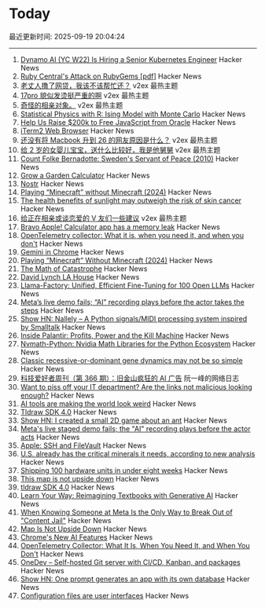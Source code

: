 # Today

最近更新时间: 2025-09-19 20:04:24

--- 
1. [Dynamo AI (YC W22) Is Hiring a Senior Kubernetes Engineer](https://www.ycombinator.com/companies/dynamo-ai/jobs/fU1oC9q-senior-kubernetes-engineer) Hacker News
2. [Ruby Central's Attack on RubyGems [pdf]](https://pup-e.com/goodbye-rubygems.pdf) Hacker News
3. [老丈人撸了网贷，我该不该帮忙还？](https://www.v2ex.com/t/1160533) v2ex 最热主题
4. [17pro 貌似发烫挺严重的啊](https://www.v2ex.com/t/1160427) v2ex 最热主题
5. [奇怪的相亲对象。](https://www.v2ex.com/t/1160394) v2ex 最热主题
6. [Statistical Physics with R: Ising Model with Monte Carlo](https://github.com/msuzen/isingLenzMC) Hacker News
7. [Help Us Raise $200k to Free JavaScript from Oracle](https://deno.com/blog/javascript-tm-gofundme) Hacker News
8. [iTerm2 Web Browser](https://iterm2.com/documentation-web.html) Hacker News
9. [还没有将 Macbook 升到 26 的网友原因是什么？](https://www.v2ex.com/t/1160401) v2ex 最热主题
10. [给 2 岁的女婴儿宝宝，送什么比较好，我是他舅舅](https://www.v2ex.com/t/1160390) v2ex 最热主题
11. [Count Folke Bernadotte: Sweden's Servant of Peace (2010)](https://www.historytoday.com/archive/feature/count-folke-bernadotte-swedens-servant-peace) Hacker News
12. [Grow a Garden Calculator](https://grow-a-garden-calculator.xyz/) Hacker News
13. [Nostr](https://nostr.com/) Hacker News
14. [Playing “Minecraft” without Minecraft (2024)](https://lenowo.org/viewtopic.php?t=5) Hacker News
15. [The health benefits of sunlight may outweigh the risk of skin cancer](https://www.economist.com/science-and-technology/2025/09/17/the-health-benefits-of-sunlight-may-outweigh-the-risk-of-skin-cancer) Hacker News
16. [给正在相亲或谈恋爱的 V 友们一些建议](https://www.v2ex.com/t/1160375) v2ex 最热主题
17. [Bravo Apple! Calculator app has a memory leak](https://xcancel.com/neogoose_btw/status/1968757466570621251) Hacker News
18. [OpenTelemetry collector: What it is, when you need it, and when you don't](https://oneuptime.com/blog/post/2025-09-18-what-is-opentelemetry-collector-and-why-use-one/view) Hacker News
19. [Gemini in Chrome](https://gemini.google/overview/gemini-in-chrome/) Hacker News
20. [Playing “Minecraft” Without Minecraft (2024)](https://lenowo.org/viewtopic.php?t=5) Hacker News
21. [The Math of Catastrophe](https://www.quantamagazine.org/the-math-of-climate-change-tipping-points-20250915/) Hacker News
22. [David Lynch LA House](https://www.wallpaper.com/design-interiors/david-lynch-house-los-angeles-for-sale) Hacker News
23. [Llama-Factory: Unified, Efficient Fine-Tuning for 100 Open LLMs](https://github.com/hiyouga/LLaMA-Factory) Hacker News
24. [Meta’s live demo fails; “AI” recording plays before the actor takes the steps](https://www.reddit.com/r/LivestreamFail/comments/1nkbig7/metas_live_staged_demo_fails_the_ai_recording/) Hacker News
25. [Show HN: Nallely – A Python signals/MIDI processing system inspired by Smalltalk](https://dr-schlange.github.io/nallely-midi/) Hacker News
26. [Inside Palantir: Profits, Power and the Kill Machine](https://citizensreunited.substack.com/p/inside-palantir-profits-power-and) Hacker News
27. [Nvmath-Python: Nvidia Math Libraries for the Python Ecosystem](https://github.com/NVIDIA/nvmath-python) Hacker News
28. [Classic recessive-or-dominant gene dynamics may not be so simple](https://news.stanford.edu/stories/2025/09/classic-recessive-dominant-gene-dynamics-pesticide-resistance-research) Hacker News
29. [科技爱好者周刊（第 366 期）：旧金山疯狂的 AI 广告](http://www.ruanyifeng.com/blog/2025/09/weekly-issue-366.html) 阮一峰的网络日志
30. [Want to piss off your IT department? Are the links not malicious looking enough?](https://phishyurl.com/) Hacker News
31. [AI tools are making the world look weird](https://strat7.com/blogs/weird-in-weird-out/) Hacker News
32. [Tldraw SDK 4.0](https://tldraw.dev/blog/tldraw-sdk-4-0) Hacker News
33. [Show HN: I created a small 2D game about an ant](https://aanthonymax.github.io/ant-and-apples/) Hacker News
34. [Meta's live staged demo fails; the "AI" recording plays before the actor acts](https://old.reddit.com/r/LivestreamFail/comments/1nkbig7/metas_live_staged_demo_fails_the_ai_recording/) Hacker News
35. [Apple: SSH and FileVault](https://keith.github.io/xcode-man-pages/apple_ssh_and_filevault.7.html) Hacker News
36. [U.S. already has the critical minerals it needs, according to new analysis](https://www.minesnewsroom.com/news/us-already-has-critical-minerals-it-needs-theyre-being-thrown-away-new-analysis-shows) Hacker News
37. [Shipping 100 hardware units in under eight weeks](https://farhanhossain.substack.com/p/how-we-shipped-100-hardware-units) Hacker News
38. [This map is not upside down](https://www.maps.com/this-map-is-not-upside-down/) Hacker News
39. [tldraw SDK 4.0](https://tldraw.dev/blog/tldraw-sdk-4-0) Hacker News
40. [Learn Your Way: Reimagining Textbooks with Generative AI](https://research.google/blog/learn-your-way-reimagining-textbooks-with-generative-ai/) Hacker News
41. [When Knowing Someone at Meta Is the Only Way to Break Out of "Content Jail"](https://www.eff.org/pages/when-knowing-someone-meta-only-way-break-out-content-jail) Hacker News
42. [Map Is Not Upside Down](https://www.maps.com/this-map-is-not-upside-down/) Hacker News
43. [Chrome's New AI Features](https://blog.google/products/chrome/new-ai-features-for-chrome/) Hacker News
44. [OpenTelemetry Collector: What It Is, When You Need It, and When You Don't](https://oneuptime.com/blog/post/2025-09-18-what-is-opentelemetry-collector-and-why-use-one/view) Hacker News
45. [OneDev – Self-hosted Git server with CI/CD, Kanban, and packages](https://onedev.io/) Hacker News
46. [Show HN: One prompt generates an app with its own database](https://www.manyminiapps.com/) Hacker News
47. [Configuration files are user interfaces](https://ochagavia.nl/blog/configuration-files-are-user-interfaces/) Hacker News
